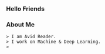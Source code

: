 ### Hello Friends

### About Me
    > I am Avid Reader.
    > I work on Machine & Deep Learning.
    > 

